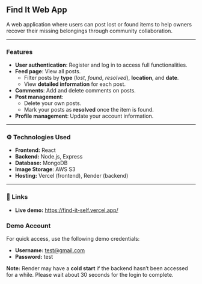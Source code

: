 ## Find It Web App

A web application where users can post lost or found items to help owners recover their missing belongings through community collaboration.

---

### Features

- **User authentication**: Register and log in to access full functionalities.
- **Feed page**: View all posts.
  - Filter posts by **type** (*lost*, *found*, *resolved*), **location**, and **date**.
  - View **detailed information** for each post.
- **Comments**: Add and delete comments on posts.
- **Post management**:
  - Delete your own posts.
  - Mark your posts as **resolved** once the item is found.
- **Profile management**: Update your account information.

---

### ⚙️ Technologies Used

- **Frontend:** React
- **Backend:** Node.js, Express
- **Database:** MongoDB
- **Image Storage**: AWS S3
- **Hosting:** Vercel (frontend), Render (backend)

---

### 🔗 Links

- **Live demo:** https://find-it-self.vercel.app/

### Demo Account

For quick access, use the following demo credentials:  
- **Username:** test@gmail.com  
- **Password:** test  
  
**Note:** Render may have a **cold start** if the backend hasn’t been accessed for a while. Please wait about 30 seconds for the login to complete.

